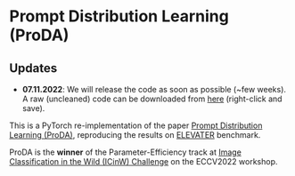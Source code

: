 # Prompt Distribution Learning (ProDA)

## Updates
- **07.11.2022**: We will release the code as soon as possible (~few weeks). A raw (uncleaned) code can be downloaded from [here](http://home.ustc.edu.cn/~lyn0/elevater_toolkit.zip) (right-click and save).

This is a PyTorch re-implementation of the paper [Prompt Distribution Learning (ProDA)](https://arxiv.org/abs/2205.03340), reproducing the results on [ELEVATER](https://computer-vision-in-the-wild.github.io/ELEVATER/index.html) benchmark. 

ProDA is the **winner** of the Parameter-Efficiency track at [Image Classification in the Wild (ICinW) Challenge](https://computer-vision-in-the-wild.github.io/eccv-2022/) on the ECCV2022 workshop.
